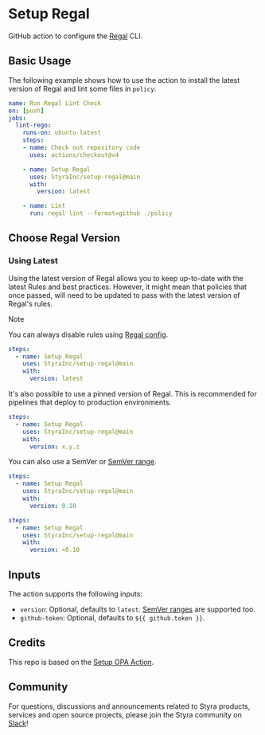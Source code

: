 # Setup Regal

GitHub action to configure the [Regal](https://github.com/StyraInc/regal) CLI.

## Basic Usage

The following example shows how to use the action to install the latest version of Regal and lint some files
in `policy`:

```yml
name: Run Regal Lint Check
on: [push]
jobs:
  lint-rego:
    runs-on: ubuntu-latest
    steps:
    - name: Check out repository code
      uses: actions/checkout@v4

    - name: Setup Regal
      uses: StyraInc/setup-regal@main
      with:
        version: latest

    - name: Lint
      run: regal lint --format=github ./policy 
```

## Choose Regal Version

### Using Latest

Using the latest version of Regal allows you to keep up-to-date with the latest Rules and best practices. However,
it might mean that policies that once passed, will need to be updated to pass with the latest version of Regal's rules.

> [!NOTE]  
> You can always disable rules using [Regal config](https://docs.styra.com/regal/#configuration).

```yml
steps:
  - name: Setup Regal
    uses: StyraInc/setup-regal@main
    with:
      version: latest
```

It's also possible to use a pinned version of Regal. This is recommended for pipelines that deploy to production
environments.

```yml
steps:
  - name: Setup Regal
    uses: StyraInc/setup-regal@main
    with:
      version: x.y.z
```

You can also use a SemVer or [SemVer range](https://www.npmjs.com/package/semver#ranges).

```yml
steps:
  - name: Setup Regal
    uses: StyraInc/setup-regal@main
    with:
      version: 0.10
```

```yml
steps:
  - name: Setup Regal
    uses: StyraInc/setup-regal@main
    with:
      version: <0.10
```

## Inputs

The action supports the following inputs:

- `version`: Optional, defaults to `latest`. [SemVer ranges](https://www.npmjs.com/package/semver#ranges) are supported too.
- `github-token`: Optional, defaults to `${{ github.token }}`. 

## Credits

This repo is based on the [Setup OPA Action](https://github.com/open-policy-agent/setup-opa).

## Community

For questions, discussions and announcements related to Styra products, services and open source projects, please join
the Styra community on [Slack](https://communityinviter.com/apps/styracommunity/signup)!
